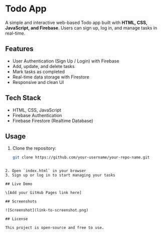 # Todo App

A simple and interactive web-based Todo app built with **HTML, CSS, JavaScript, and Firebase**. Users can sign up, log in, and manage tasks in real-time.

## Features
- User Authentication (Sign Up / Login) with Firebase
- Add, update, and delete tasks
- Mark tasks as completed
- Real-time data storage with Firestore
- Responsive and clean UI

## Tech Stack
- HTML, CSS, JavaScript
- Firebase Authentication
- Firebase Firestore (Realtime Database)

## Usage
1. Clone the repository:
   ```bash
   git clone https://github.com/your-username/your-repo-name.git
````

2. Open `index.html` in your browser
3. Sign up or log in to start managing your tasks

## Live Demo

\[Add your GitHub Pages link here]

## Screenshots

![Screenshot](link-to-screenshot.png)

## License

This project is open-source and free to use.
